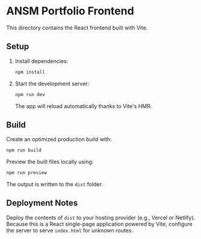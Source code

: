 # ANSM Portfolio Frontend

This directory contains the React frontend built with Vite.

## Setup

1. Install dependencies:
   ```bash
   npm install
   ```
2. Start the development server:
   ```bash
   npm run dev
   ```
   The app will reload automatically thanks to Vite's HMR.

## Build

Create an optimized production build with:
```bash
npm run build
```

Preview the built files locally using:
```bash
npm run preview
```
The output is written to the `dist` folder.

## Deployment Notes

Deploy the contents of `dist` to your hosting provider (e.g., Vercel or Netlify). Because this is a React single-page application powered by Vite, configure the server to serve `index.html` for unknown routes.

